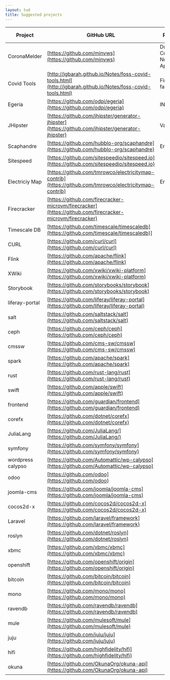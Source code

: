 ```yaml
---
layout: tud
title: Suggested projects
---
```



| Project | GitHub URL | Remarks | Proposed by |
|--|--|--|--|
| CoronaMelder | [https://github.com/minvws](https://github.com/minvws) | Dutch Covid19 Notification App | Arie van Deursen
| Covid Tools | [http://jgbarah.github.io/Notes/foss-covid-tools.html](http://jgbarah.github.io/Notes/foss-covid-tools.html) | Find your favorite | Arie van Deursen
| Egeria | [https://github.com/odpi/egeria](https://github.com/odpi/egeria) | ING | Arie van Deursen
| JHipster | [https://github.com/jhipster/generator-jhipster](https://github.com/jhipster/generator-jhipster) | Variability | Xavier Devroey
| Scaphandre | [https://github.com/hubblo-org/scaphandre](https://github.com/hubblo-org/scaphandre) | Energy | Luís Cruz
| Sitespeed | [https://github.com/sitespeedio/sitespeed.io](https://github.com/sitespeedio/sitespeed.io) | | Luís Cruz
| Electriciy Map | [https://github.com/tmrowco/electricitymap-contrib](https://github.com/tmrowco/electricitymap-contrib) | Energy | Luís Cruz |
| Firecracker | [https://github.com/firecracker-microvm/firecracker](https://github.com/firecracker-microvm/firecracker) | | Luís Cruz | 
| Timescale DB | [https://github.com/timescale/timescaledb](https://github.com/timescale/timescaledb)] | | Luís Cruz
| CURL | [https://github.com/curl/curl](https://github.com/curl/curl) |
| Flink | [https://github.com/apache/flink](https://github.com/apache/flink) |
| XWiki | [https://github.com/xwiki/xwiki-platform](https://github.com/xwiki/xwiki-platform) |
| Storybook | [https://github.com/storybooks/storybook](https://github.com/storybooks/storybook) |
| liferay-portal | [https://github.com/liferay/liferay-portal](https://github.com/liferay/liferay-portal) |
| salt | [https://github.com/saltstack/salt](https://github.com/saltstack/salt) |
| ceph | [https://github.com/ceph/ceph](https://github.com/ceph/ceph) |
| cmssw | [https://github.com/cms-sw/cmssw](https://github.com/cms-sw/cmssw) |
| spark | [https://github.com/apache/spark](https://github.com/apache/spark) |
| rust | [https://github.com/rust-lang/rust](https://github.com/rust-lang/rust) |
| swift | [https://github.com/apple/swift](https://github.com/apple/swift) |
| frontend | [https://github.com/guardian/frontend](https://github.com/guardian/frontend) |
| corefx | [https://github.com/dotnet/corefx](https://github.com/dotnet/corefx) |
| JuliaLang | [https://github.com/JuliaLang/](https://github.com/JuliaLang/) |
| symfony | [https://github.com/symfony/symfony](https://github.com/symfony/symfony) |
| wordpress calypso | [https://github.com/Automattic/wp-calypso](https://github.com/Automattic/wp-calypso) |
| odoo | [https://github.com/odoo](https://github.com/odoo)  |
| joomla-cms | [https://github.com/joomla/joomla-cms](https://github.com/joomla/joomla-cms) |
| cocos2d-x | [https://github.com/cocos2d/cocos2d-x](https://github.com/cocos2d/cocos2d-x) |
| Laravel | [https://github.com/laravel/framework](https://github.com/laravel/framework) |
| roslyn | [https://github.com/dotnet/roslyn](https://github.com/dotnet/roslyn) |
| xbmc | [https://github.com/xbmc/xbmc](https://github.com/xbmc/xbmc) |
| openshift | [https://github.com/openshift/origin](https://github.com/openshift/origin) |
| bitcoin | [https://github.com/bitcoin/bitcoin](https://github.com/bitcoin/bitcoin) |
| mono | [https://github.com/mono/mono](https://github.com/mono/mono) |
| ravendb | [https://github.com/ravendb/ravendb](https://github.com/ravendb/ravendb) |
| mule | [https://github.com/mulesoft/mule](https://github.com/mulesoft/mule) |
| juju | [https://github.com/juju/juju](https://github.com/juju/juju) |
| hifi | [https://github.com/highfidelity/hifi](https://github.com/highfidelity/hifi) |
| okuna | [https://github.com/OkunaOrg/okuna-api](https://github.com/OkunaOrg/okuna-api) |
